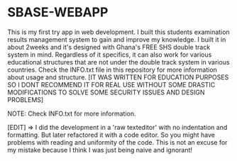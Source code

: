 # SBASE-WEBAPP
This is my first try app in web development. I built this students examination results management system to gain and improve my knowledge. I built it in about 2weeks and it's designed with Ghana's FREE SHS double track system in mind. Regardless of it specifics, it can also work for various educational structures that are not under the double track system in various countries. Check the INFO.txt file in this repository for more information about usage and structure.
[IT WAS WRITTEN FOR EDUCATION PURPOSES SO I DONT RECOMMEND IT FOR REAL USE WITHOUT SOME DRASTIC MODIFICATIONS TO SOLVE SOME SECURITY ISSUES AND DESIGN PROBLEMS] 

NOTE: Check INFO.txt for more information.

[EDIT] => I did the development in a 'raw texteditor' with no indentation and formatting. But later refactored it with a code editor. So you might have problems with reading and uniformity of the code. This is not an excuse for my mistake because I think I was just being naive and ignorant!

